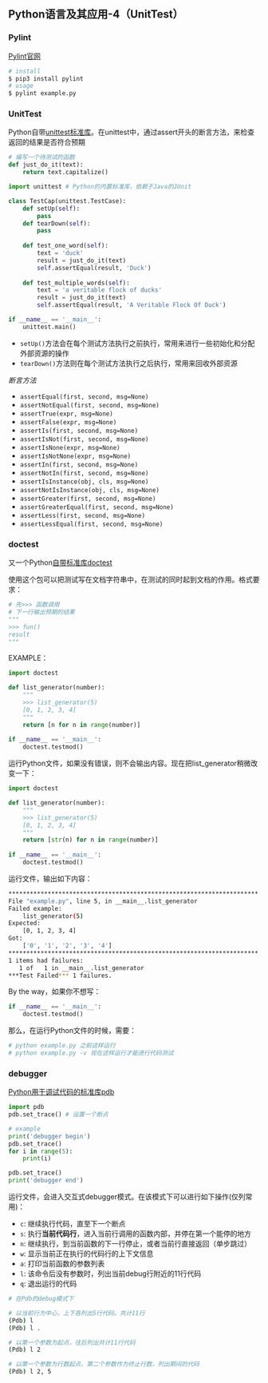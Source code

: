 ## Python语言及其应用-4（UnitTest）

### Pylint

[Pylint官网](http://www.pylint.org/)

```bash
# install
$ pip3 install pylint
# usage
$ pylint example.py
```

### UnitTest

Python自带[unittest标准库](https://docs.python.org/3/library/unittest.html)。在unittest中，通过assert开头的断言方法，来检查返回的结果是否符合预期

```python
# 编写一个待测试的函数
def just_do_it(text):
	return text.capitalize()

import unittest # Python的内置标准库，依赖于Java的JUnit

class TestCap(unittest.TestCase):
	def setUp(self):
		pass
	def tearDown(self):
		pass
	
	def test_one_word(self):
		text = 'duck'
		result = just_do_it(text)
		self.assertEqual(result, 'Duck')
	
	def test_multiple_words(self):
		text = 'a veritable flock of ducks'
		result = just_do_it(text)
		self.assertEqual(result, 'A Veritable Flock Of Duck')

if __name__ == '__main__':
	unittest.main()
```

- `setUp()`方法会在每个测试方法执行之前执行，常用来进行一些初始化和分配外部资源的操作
- `tearDown()`方法则在每个测试方法执行之后执行，常用来回收外部资源

*断言方法*

- `assertEqual(first, second, msg=None)`
- `assertNotEqual(first, second, msg=None)`
- `assertTrue(expr, msg=None)`
- `assertFalse(expr, msg=None)`
- `assertIs(first, second, msg=None)`
- `assertIsNot(first, second, msg=None)`
- `assertIsNone(expr, msg=None)`
- `assertIsNotNone(expr, msg=None)`
- `assertIn(first, second, msg=None)`
- `assertNotIn(first, second, msg=None)`
- `assertIsInstance(obj, cls, msg=None)`
- `assertNotIsInstance(obj, cls, msg=None)`
- `assertGreater(first, second, msg=None)`
- `assertGreaterEqual(first, second, msg=None)`
- `assertLess(first, second, msg=None)`
- `assertLessEqual(first, second, msg=None)`

### doctest

又一个Python[自带标准库doctest](https://docs.python.org/3/library/doctest.html)

使用这个包可以把测试写在文档字符串中，在测试的同时起到文档的作用。格式要求：

```python
# 先>>> 函数调用
# 下一行输出预期的结果
"""
>>> fun()
result
"""
```

EXAMPLE：

```python
import doctest

def list_generator(number):
	"""
	>>> list_generator(5)
	[0, 1, 2, 3, 4]
	"""
	return [n for n in range(number)]
	
if __name__ == '__main__':
	doctest.testmod()
```

运行Python文件，如果没有错误，则不会输出内容。现在把list_generator稍微改变一下：

```python
import doctest

def list_generator(number):
	"""
	>>> list_generator(5)
	[0, 1, 2, 3, 4]
	"""
	return [str(n) for n in range(number)]
	
if __name__ == '__main__':
	doctest.testmod()
```

运行文件，输出如下内容：

```bash
**********************************************************************
File "example.py", line 5, in __main__.list_generator
Failed example:
    list_generator(5)
Expected:
    [0, 1, 2, 3, 4]
Got:
    ['0', '1', '2', '3', '4']
**********************************************************************
1 items had failures:
   1 of   1 in __main__.list_generator
***Test Failed*** 1 failures.
```

By the way，如果你不想写：

```python
if __name__ == '__main__':
	doctest.testmod()
```

那么，在运行Python文件的时候，需要：

```bash
# python example.py 之前这样运行
# python example.py -v 现在这样运行才能进行代码测试
```

### debugger

[Python用于调试代码的标准库pdb](https://docs.python.org/3/library/pdb.html)

```python
import pdb
pdb.set_trace() # 设置一个断点

# example
print('debugger begin')
pdb.set_trace()
for i in range(5):
	print(i)

pdb.set_trace()
print('debugger end')
```

运行文件，会进入交互式debugger模式。在该模式下可以进行如下操作(仅列常用)：

- `c`: 继续执行代码，直至下一个断点
- `s`: 执行**当前代码行**，进入当前行调用的函数内部，并停在第一个能停的地方
- `n`: 继续执行，到当前函数的下一行停止，或者当前行直接返回（单步跳过）
- `w`: 显示当前正在执行的代码行的上下文信息
- `a`: 打印当前函数的参数列表
- `l`: 该命令后没有参数时，列出当前debug行附近的11行代码
- `q`: 退出运行的代码

```bash
# 在Pdb的debug模式下

# 以当前行为中心，上下各列出5行代码。共计11行
(Pdb) l
(Pdb) l .

# 以第一个参数为起点，往后列出共计11行代码
(Pdb) l 2

# 以第一个参数为行数起点，第二个参数作为终止行数，列出期间的代码
(Pdb) l 2, 5
```

